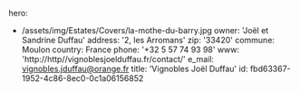 hero:
  - /assets/img/Estates/Covers/la-mothe-du-barry.jpg
owner: 'Joël et Sandrine Duffau'
address: '2, les Arromans'
zip: '33420'
commune: Moulon
country: France
phone: '+32 5 57 74 93 98'
www: 'http://http//vignoblesjoelduffau.fr/contact/'
e_mail: vignobles.jduffau@orange.fr
title: 'Vignobles Joël Duffau'
id: fbd63367-1952-4c86-8ec0-0c1a06156852
